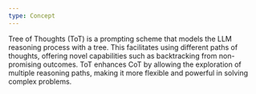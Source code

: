 ```yaml
---
type: Concept
---
```


Tree of Thoughts (ToT) is a prompting scheme that models the LLM reasoning process with a tree. This facilitates using different paths of thoughts, offering novel capabilities such as backtracking from non-promising outcomes. ToT enhances CoT by allowing the exploration of multiple reasoning paths, making it more flexible and powerful in solving complex problems.
